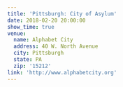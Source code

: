 ```yaml
---
title: 'Pittsburgh: City of Asylum'
date: 2018-02-20 20:00:00
show_time: true
venue:
  name: Alphabet City
  address: 40 W. North Avenue
  city: Pittsburgh
  state: PA
  zip: '15212'
link: 'http://www.alphabetcity.org'
---
```



